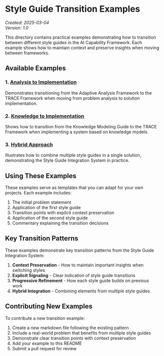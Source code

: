 # Style Guide Transition Examples

*Created: 2025-03-04*  
*Version: 1.0*

This directory contains practical examples demonstrating how to transition between different style guides in the AI Capability Framework. Each example shows how to maintain context and preserve insights when moving between frameworks.

## Available Examples

### 1. [Analysis to Implementation](analysis-to-implementation.md)
Demonstrates transitioning from the Adaptive Analysis Framework to the TRACE Framework when moving from problem analysis to solution implementation.

### 2. [Knowledge to Implementation](knowledge-to-implementation.md)
Shows how to transition from the Knowledge Modeling Guide to the TRACE Framework when implementing a system based on knowledge models.

### 3. [Hybrid Approach](hybrid-approach.md)
Illustrates how to combine multiple style guides in a single solution, demonstrating the Style Guide Integration System in practice.

## Using These Examples

These examples serve as templates that you can adapt for your own projects. Each example includes:

1. The initial problem statement
2. Application of the first style guide
3. Transition points with explicit context preservation
4. Application of the second style guide
5. Commentary explaining the transition decisions

## Key Transition Patterns

These examples demonstrate key transition patterns from the Style Guide Integration System:

1. **Context Preservation** - How to maintain important insights when switching styles
2. **Explicit Signaling** - Clear indication of style guide transitions
3. **Progressive Refinement** - How each style guide builds on previous work
4. **Hybrid Integration** - Combining elements from multiple style guides

## Contributing New Examples

To contribute a new transition example:

1. Create a new markdown file following the existing pattern
2. Include a real-world problem that benefits from multiple style guides
3. Demonstrate clear transition points with context preservation
4. Add your example to this README
5. Submit a pull request for review
